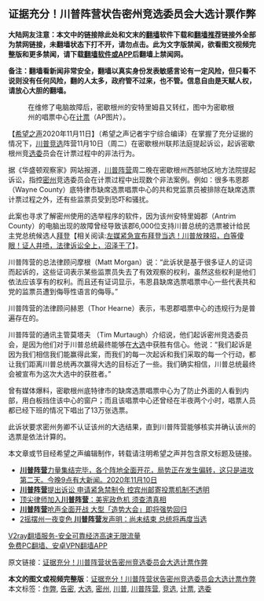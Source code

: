  <h2>证据充分！川普阵营状告密州竞选委员会大选计票作弊</h2> <p class="notice"><b>大陆网友注意：本文中的链接除此处和文末的<a href="https://github.com/bannedbook/fanqiang" >翻墙</a>软件下载和<a href="https://github.com/killgcd/justmysocks/blob/master/README.md">翻墙推荐</a>链接外全部为禁网链接，未翻墙状态下打不开，请勿点击。此为文字版禁闻，欲看图文视频完整版和更多禁闻，请下载<a href="https://github.com/bannedbook/fanqiang">翻墙软件或APP</a>后翻墙上禁闻网。</p><p>备注：翻墙看新闻非常安全，翻墙以真实身份发表敏感言论有一定风险，但只看不说则没有任何风险，翻的人太多，政府管不过来，也不管。信息自由是天赋人权，请放心大胆的翻墙。</b></p>  <div class="entry"> <figure><figcaption>在维修了电脑故障后，密歇根州的安特里姆县又转红，图中为密歇根州的唱票中心在<a href="https://www.bannedbook.org/bnews/tag/%E8%AE%A1%E7%A5%A8/" class="st_tag internal_tag" rel="tag" title="标签 计票 下的日志">计票</a>（AP图片）。</figcaption></figure> <p>【<span class='wp_keywordlink_affiliate'><a href="https://www.soundofhope.org" title="希望之声" target="_blank">希望之声</a></span>2020年11月11日】（希望之声记者宇宁综合编译）在掌握了充分证据的情况下，<a href="https://www.bannedbook.org/bnews/tag/%e5%b7%9d%e6%99%ae/" class="st_tag internal_tag" rel="tag" title="标签 川普 下的日志">川普</a><a href="https://www.bannedbook.org/bnews/tag/%E7%AB%9E%E9%80%89/" class="st_tag internal_tag" rel="tag" title="标签 竞选 下的日志">竞选</a>阵营11月10日（周二）在密歇根州联邦法庭提起诉讼，起诉密歇根州竞<a href="https://www.bannedbook.org/bnews/tag/%E9%80%89%E5%A7%94/" class="st_tag internal_tag" rel="tag" title="标签 选委 下的日志">选委</a>员会在计票过程中的非法行为。</p> <p>据《华盛顿观察家》网站报道，<a href="https://www.bannedbook.org/bnews/tag/%e5%b7%9d%e6%99%ae%e9%98%b5%e8%90%a5/" class="st_tag internal_tag" rel="tag" title="标签 川普阵营 下的日志">川普阵营</a>周二晚在密歇根州西部地区地方法院提起诉讼，指控<a href="https://www.bannedbook.org/bnews/tag/%E5%AF%86%E5%B7%9E/" class="st_tag internal_tag" rel="tag" title="标签 密州 下的日志">密州</a>竞选委员会在计票过程中出现数个非法案例。例如：很多韦恩郡（Wayne County）底特律市缺席选票唱票中心的共和党监票员被排除在缺席选票计票过程之外，还有些监票员受到恐吓和骚扰。 </p> <p>此案也寻求了解密州使用的选举程序的软件，因为该州安特里姆郡（Antrim County）的电脑出现的故障曾经导致该郡6,000位支持川普总统的选票被计给民主党总统候选人<span class='wp_keywordlink'><a href="https://www.bannedbook.org/bnews/comments/20201018/1415809.html" title="“硬盘门”再爆：拿中共华信10％股的“大人物”正是拜登" target="_blank">拜登</a></span>【相关阅读:<a href='https://www.bannedbook.org/bnews/bannedvideo/20201108/1427782.html' target='_blank'>左媒紧急宣布拜登当选！川普放辣招，白等傻眼！证人井喷，法律诉讼全上，沼泽干了</a>】。</p>  <p>川普阵营的总法律顾问摩根（Matt Morgan）说：“此诉状是基于很多证人的证词而起诉的，这些证词表示某些监票员失去了有效观察的权利，虽然这些权利是他们依法应该享有的权利。而且还有证词显示，韦恩县缺席选票唱票中心一些代表共和党的监票员遭到侮辱性语言的侮辱。”</p> <p>川普阵营的法律顾问赫恩（Thor Hearne）表示，韦恩郡唱票中心的违规行为是普遍存在的。</p> <p>川普阵营的通讯主管莫塔夫 （Tim Murtaugh）介绍说，他们起诉密州竞选委员会，是因为他们对于川普总统最终能够在<a href="https://www.bannedbook.org/bnews/tag/%e5%a4%a7%e9%80%89/" class="st_tag internal_tag" rel="tag" title="标签 大选 下的日志">大选</a>中获胜有信心。他说：“我们起诉是因为我们相信我们能赢得此案，而我们的每一次起诉和我们采取的每一个行动，都让我们距离川普总统再次赢得大选的目标近了一些。我们确实相信，川普总统最终会被宣布为这次大选中的获胜者。”</p>  <p>曾有媒体爆料，密歇根州底特律市的缺席选票唱票中心为了防止外面的人看到内部，用白板挡住该中心的窗户；而且该唱票中心还曾经在半夜两个小时，唱票人员都已经下班的情况下唱出了13万张选票。 </p> <p>此诉状要求密州务卿不认证该州的大选结果，直到川普阵营能够核实并确认该州的选票是依法计算的。</p> <p>本文章或节目经希望之声编辑制作，转载请注明希望之声并包含原文标题及链接。</p>  <ul class='op-related-articles' title='相关阅读'> <li><a href='https://www.bannedbook.org/bnews/bannedvideo/20201110/1429336.html' target='_blank'><b>川普阵营</b>力量集结完毕，各个阵地全面开花，局势正在发生偏转，这只是进攻第二天。今晚9点有大新闻。2020年11月10日</a></li> <li><a href='https://www.bannedbook.org/bnews/topimagenews/20201110/1428733.html' target='_blank'><b>川普阵营</b>提出诉讼 申请紧急禁制令 控宾州邮寄投票机制不透明</a></li> <li><a href='https://www.bannedbook.org/bnews/bannedvideo/20201110/1428656.html' target='_blank'>顶尖律师加入<b>川普阵营</b>：美宪政危机 须查清真相</a></li> <li><a href='https://www.bannedbook.org/bnews/cnnews/20201110/1428468.html' target='_blank'><b>川普阵营</b>呛声全面开战 大型「造势大会」即将强势回归</a></li> <li><a href='https://www.bannedbook.org/bnews/topimagenews/20201107/1427050.html' target='_blank'>2摇摆州一夜变色 <b>川普阵营</b>发声明：尚未结束 总统将再度当选</a></li> </ul> <p class="texttj"> <a href="https://www.bannedbook.org/forum23/topic22702.html" target="_blank">V2ray翻墙服务-安全可靠经济高速无限流量</a><br/> <a href="https://github.com/bannedbook/fanqiang/wiki/%E7%A6%81%E9%97%BB%E7%BD%91%E5%AE%89%E5%8D%93%E7%BF%BB%E5%A2%99%E6%96%B0%E9%97%BBAPP" target="_blank">免费PC翻墙、安卓VPN翻墙APP</a></p><p>原文链接：<a class="src_link"  href="https://www.soundofhope.org/post/441502" target="_blank">证据充分！川普阵营状告密州竞选委员会大选计票作弊</a></p><a name='sharetosocial'></a>       <div><b>本文的图文或视频完整版</b>：<a href='https://www.bannedbook.org/bnews/comments/20201111/1429560.html'>证据充分！川普阵营状告密州竞选委员会大选计票作弊</a></div>  </div><!--END ENTRY--> <div class="postfooter"> <div>本文标签：<a href="https://www.bannedbook.org/bnews/tag/%e4%bd%9c%e5%bc%8a/" rel="tag">作弊</a>, <a href="https://www.bannedbook.org/bnews/tag/%E5%91%8A%E5%AF%86/" rel="tag">告密</a>, <a href="https://www.bannedbook.org/bnews/tag/%e5%a4%a7%e9%80%89/" rel="tag">大选</a>, <a href="https://www.bannedbook.org/bnews/tag/%E5%AF%86%E5%B7%9E/" rel="tag">密州</a>, <a href="https://www.bannedbook.org/bnews/tag/%e5%b7%9d%e6%99%ae/" rel="tag">川普</a>, <a href="https://www.bannedbook.org/bnews/tag/%e5%b7%9d%e6%99%ae%e9%98%b5%e8%90%a5/" rel="tag">川普阵营</a>, <a href="https://www.bannedbook.org/bnews/tag/%E7%AB%9E%E9%80%89/" rel="tag">竞选</a>, <a href="https://www.bannedbook.org/bnews/tag/%E8%AE%A1%E7%A5%A8/" rel="tag">计票</a>, <a href="https://www.bannedbook.org/bnews/tag/%E9%80%89%E5%A7%94/" rel="tag">选委</a></div>  </div><!--END POSTFOOTER--> 